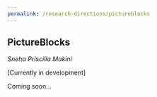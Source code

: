```yaml
---
permalink: /research-directions/pictureblocks
---
```


## PictureBlocks
*Sneha Priscilla Makini*

[Currently in development] 

Coming soon...
